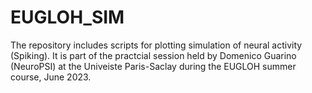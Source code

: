 # EUGLOH_SIM
 The repository includes scripts for plotting simulation of neural activity (Spiking). It is part of the practcial session held by Domenico Guarino (NeuroPSI) at the Univeiste Paris-Saclay  during the EUGLOH summer course, June 2023.
